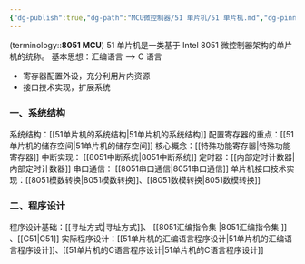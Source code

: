 ```yaml
---
{"dg-publish":true,"dg-path":"MCU微控制器/51 单片机/51 单片机.md","dg-pinned":true,"tags":["Subject"],"permalink":"/MCU微控制器/51 单片机/51 单片机/","pinned":true,"dgPassFrontmatter":true,"noteIcon":"","created":"2024-05-21T15:20:27.000+08:00","updated":"2025-08-28T21:53:12.490+08:00"}
---
```


(terminology::**8051 MCU**)
51 单片机是一类基于 Intel 8051 微控制器架构的单片机的统称。
基本思想：汇编语言 --> C 语言
- 寄存器配置外设，充分利用片内资源
- 接口技术实现，扩展系统

### 一、系统结构
系统结构：[[51单片机的系统结构\|51单片机的系统结构]]
配置寄存器的重点：[[51单片机的储存空间\|51单片机的储存空间]]
核心概念：[[特殊功能寄存器\|特殊功能寄存器]]
中断实现： [[8051中断系统\|8051中断系统]]
定时器：[[内部定时计数器\|内部定时计数器]]
串口通信： [[8051串口通信\|8051串口通信]]
单片机接口技术实现：[[8051模数转换\|8051模数转换]]、[[8051数模转换\|8051数模转换]]

### 二、程序设计
程序设计基础：[[寻址方式\|寻址方式]]、 [[8051汇编指令集 \|8051汇编指令集 ]] 、[[C51\|C51]]
实际程序设计：[[51单片机的汇编语言程序设计\|51单片机的汇编语言程序设计]]、[[51单片机的C语言程序设计\|51单片机的C语言程序设计]]


